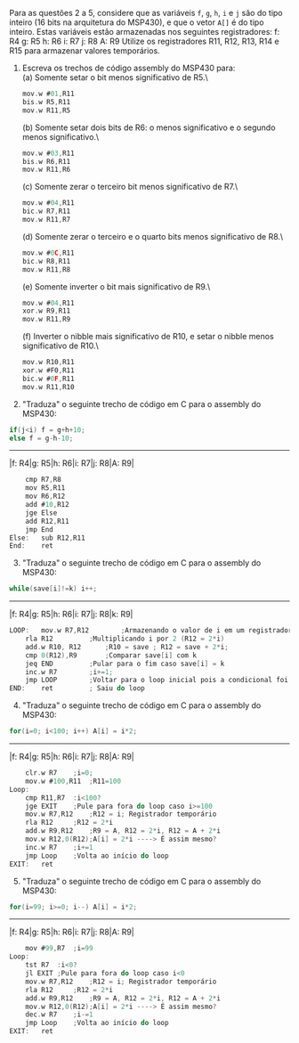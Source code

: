 Para as questões 2 a 5, considere que as variáveis `f`, `g`, `h`, `i` e `j` são do tipo inteiro (16 bits na arquitetura do MSP430), e que o vetor `A[]` é do tipo inteiro. Estas variáveis estão armazenadas nos seguintes registradores:
	f: R4
	g: R5
	h: R6
	i: R7
	j: R8
	A: R9
Utilize os registradores R11, R12, R13, R14 e R15 para armazenar valores temporários.

1. Escreva os trechos de código assembly do MSP430 para:\
	(a) Somente setar o bit menos significativo de R5.\
	```C
	mov.w #01,R11
	bis.w R5,R11
	mov.w R11,R5
	```
	(b) Somente setar dois bits de R6: o menos significativo e o segundo menos significativo.\
	```C
	mov.w #03,R11
	bis.w R6,R11
	mov.w R11,R6
	```
	(c) Somente zerar o terceiro bit menos significativo de R7.\
	```C
	mov.w #04,R11
	bic.w R7,R11
	mov.w R11,R7
	```
	(d) Somente zerar o terceiro e o quarto bits menos significativo de R8.\
	```C
	mov.w #0C,R11
	bic.w R8,R11
	mov.w R11,R8
	```
	(e) Somente inverter o bit mais significativo de R9.\
	```C
	mov.w #04,R11
	xor.w R9,R11
	mov.w R11,R9
	```
	(f) Inverter o nibble mais significativo de R10, e setar o nibble menos significativo de R10.\
	```C
	mov.w R10,R11
	xor.w #F0,R11
	bic.w #0F,R11
	mov.w R11,R10
	```

2. "Traduza" o seguinte trecho de código em C para o assembly do MSP430:

```C
if(j<i) f = g+h+10;
else f = g-h-10;
```
------------------------------------------------------------------------
|f: R4|g: R5|h: R6|i: R7|j: R8|A: R9|
```C
	cmp R7,R8
	mov R5,R11
	mov R6,R12
	add #10,R12
	jge Else
	add R12,R11
	jmp End
Else:	sub R12,R11
End:	ret
```

3. "Traduza" o seguinte trecho de código em C para o assembly do MSP430:

```C
while(save[i]!=k) i++;
```
------------------------------------------------------------------------
|f: R4|g: R5|h: R6|i: R7|j: R8|k: R9|
```C
LOOP:	mov.w R7,R12		;Armazenando o valor de i em um registrador temporário (R12 = i)
	rla R12			;Multiplicando i por 2 (R12 = 2*i)
	add.w R10, R12		;R10 = save ; R12 = save + 2*i;
	cmp 0(R12),R9		;Comparar save[i] com k
	jeq END			;Pular para o fim caso save[i] = k
	inc.w R7		;i+=1;
	jmp LOOP		;Voltar para o loop inicial pois a condicional foi aceita
END:	ret			; Saiu do loop
```

4. "Traduza" o seguinte trecho de código em C para o assembly do MSP430:

```C
for(i=0; i<100; i++) A[i] = i*2;
```
------------------------------------------------------------------------
|f: R4|g: R5|h: R6|i: R7|j: R8|A: R9|
```C
	clr.w R7	;i=0;
	mov.w #100,R11	;R11=100
Loop:	
	cmp R11,R7	:i<100?
	jge EXIT	;Pule para fora do loop caso i>=100
	mov.w R7,R12	;R12 = i; Registrador temporário
	rla R12		;R12 = 2*i
	add.w R9,R12	;R9 = A, R12 = 2*i, R12 = A + 2*i
	mov.w R12,0(R12);A[i] = 2*i ----> É assim mesmo?
	inc.w R7	;i+=1
	jmp Loop	;Volta ao início do loop
EXIT:	ret
```
5. "Traduza" o seguinte trecho de código em C para o assembly do MSP430:

```C
for(i=99; i>=0; i--) A[i] = i*2;
```
------------------------------------------------------------------------
|f: R4|g: R5|h: R6|i: R7|j: R8|A: R9|
```C
	mov #99,R7	;i=99
Loop:	
	tst R7	:i<0?
	jl EXIT	;Pule para fora do loop caso i<0
	mov.w R7,R12	;R12 = i; Registrador temporário
	rla R12		;R12 = 2*i
	add.w R9,R12	;R9 = A, R12 = 2*i, R12 = A + 2*i
	mov.w R12,0(R12);A[i] = 2*i ----> É assim mesmo?
	dec.w R7	;i-=1
	jmp Loop	;Volta ao início do loop
EXIT:	ret
```
